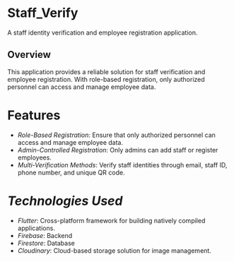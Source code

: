 # Staff_Verify

A staff identity verification and employee registration application.

## Overview
This application provides a reliable solution for staff verification and employee registration. With role-based registration, only authorized personnel can access and manage employee data.

# Features
- *Role-Based Registration*: Ensure that only authorized personnel can access and manage employee data.
- *Admin-Controlled Registration*: Only admins can add staff or register employees.
- *Multi-Verification Methods*: Verify staff identities through email, staff ID, phone number, and unique QR code.


# *Technologies Used*
- *Flutter*: Cross-platform framework for building natively compiled applications.
- *Firebase*: Backend
- *Firestore*: Database
- *Cloudinary*: Cloud-based storage solution for image management.



